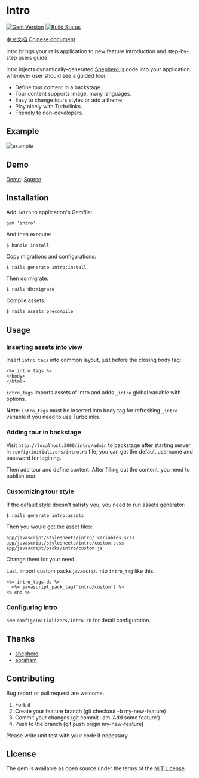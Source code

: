 # Intro

[![Gem Version](https://badge.fury.io/rb/intro.svg)](https://badge.fury.io/rb/intro)
[![Build Status](https://travis-ci.org/jinhucheung/intro.svg?branch=master)](https://travis-ci.org/jinhucheung/intro)

[中文文档 Chinese document](/README-CN.md)

Intro brings your rails application to new feature introduction and step-by-step users guide.

Intro injects dynamically-generated [Shepherd.js](https://github.com/shipshapecode/shepherd) code into your application whenever user should see a guided tour.

+ Define tour content in a backstage.
+ Tour content supports image, many languages.
+ Easy to change tours styles or add a theme.
+ Play nicely with Turbolinks.
+ Friendly to non-developers.

## Example

![example](https://user-images.githubusercontent.com/19590194/64253419-dbe38d80-cf4f-11e9-9aab-b1e6058990ab.png)

## Demo

[Demo](https://intro-demo.herokuapp.com/): [Source](https://github.com/jinhucheung/intro-demo)

## Installation

Add `intro` to application's Gemfile:

```
gem 'intro'
```

And then execute:

```
$ bundle install
```

Copy migrations and configurations:

```
$ rails generate intro:install
```

Then do migrate:

```
$ rails db:migrate
```

Compile assets:

```
$ rails assets:precompile
```

## Usage

### Inserting assets into view

Insert `intro_tags` into common layout, just before the closing body tag:

```
<%= intro_tags %>
</body>
</html>
```

`intro_tags` imports assets of intro and adds `_intro` global variable with options.

**Note**: `intro_tags` must be inserted into body tag for refreshing `_intro` variable if you need to use Turbolinks.

### Adding tour in backstage

Visit `http://localhost:3000/intro/admin` to backstage after starting server. In `config/initializers/intro.rb` file, you can get the default username and password for logining.

Then add tour and define content. After filling out the content, you need to publish tour.

### Customizing tour style

If the default style doesn't satisfy you, you need to run assets generator:

```
$ rails generate intro:assets
```

Then you would get the asset files:

```
app/javascript/stylesheets/intro/_variables.scss
app/javascript/stylesheets/intro/custom.scss
app/javascript/packs/intro/custom.js
```

Change them for your need.

Last, import custom packs javascript into `intro_tag` like this:

```
<%= intro_tags do %>
  <%= javascript_pack_tag('intro/custom') %>
<% end %>
```

### Configuring intro

see `config/initializers/intro.rb` for detail configuration.

## Thanks

+ [shepherd](https://github.com/shipshapecode/shepherd)
+ [abraham](https://github.com/actmd/abraham)

## Contributing

Bug report or pull request are welcome.

1. Fork it
2. Create your feature branch (git checkout -b my-new-feature)
3. Commit your changes (git commit -am 'Add some feature')
4. Push to the branch (git push origin my-new-feature)

Please write unit test with your code if necessary.

## License

The gem is available as open source under the terms of the [MIT License](MIT-LICENSE).